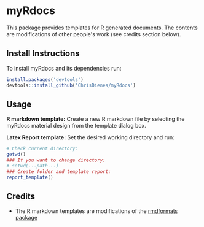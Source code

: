 # myRdocs

This package provides templates for R generated documents. The contents are modifications of other people's work (see credits section below).

## Install Instructions
To install myRdocs and its dependencies run:
```r
install.packages('devtools')
devtools::install_github('ChrisDienes/myRdocs')
```

## Usage

**R markdown template:** Create a new R markdown file by selecting the myRdocs material design from the template dialog box.

**Latex Report template:** Set the desired working directory and run:
```r
# Check current directory:
getwd()
### If you want to change directory:
# setwd(...path...)
### Create folder and template report:
report_template()
```

## Credits

- The R markdown templates are modifications of the [rmdformats package](https://github.com/juba/rmdformats)

